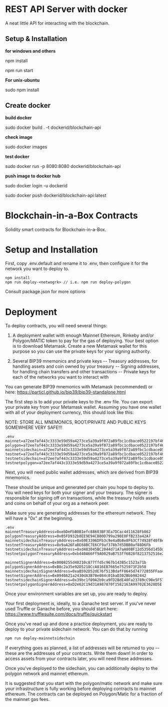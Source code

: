 # REST API Server with docker

A neat little API for interacting with the blockchain.

## Setup & Installation

**for windows and others**

npm install

npm run start

**For unix-ubuntu**

sudo npm install

## **Create docker**

**build docker**

sudo docker build . -t dockerid/blockchain-api

**check image**

sudo docker images

**test docker**

sudo docker run -p 8080:8080 dockerid/blockchain-api

**push image to docker hub**

sudo docker login -u dockerid

sudo docker push dockerid/blockchain-api:latest

# Blockchain-in-a-Box Contracts

Solidity smart contracts for Blockchain-in-a-Box.

# Setup and Installation

First, copy .env.default and rename it to .env, then configure it for the network you want to deploy to.

```
npm install
npm run deploy-<netwogrk> // i.e. npm run deploy-polygon
```
Consult package.json for more options

# Deployment

To deploy contracts, you will need several things:
1. A deployment wallet with enough Mainnet Ethereum, Rinkeby and/or Polygon/MATIC token to pay for the gas of deploying.
    Your best option is to download Metamask. Create a new Metamask wallet for this purpose so you can use the private keys for your signing authority.

2. Several BIP39 mnemonics and private keys
 -- Treasury addresses, for handling assets and coin owned by your treasury
 -- Signing addresses, for handling chain transfers and other transactions
 -- Private keys for each of the networks you want to interact with

 You can generate BIP39 mnemonics with Metamask (recommended) or here: 
 https://particl.github.io/bip39/bip39-standalone.html

The first step is to add your private keys to the .env file. You can export your private key from your Metamask wallet. Assuming you have one wallet with all of your deployment currency, this should look like this:

NOTE: STORE ALL MNEMONICS, ROOT/PRIVATE AND PUBLIC KEYS SOMEWHERE VERY SAFE!!!

```
.env
mainnet=a72ee7af443c3333e59d59a4273ce5a39a9f072a89fbc1cdbace0522197bf465
polygon=a72ee7af443c3333e59d59a4273ce5a39a9f072a89fbc1cdbace0522197bf465
mainnetsidechain=a72ee7af443c3333e59d59a4273ce5a39a9f072a89fbc1cdbace0522197bf465
testnet=a72ee7af443c3333e59d59a4273ce5a39a9f072a89fbc1cdbace0522197bf465
testnetsidechain=a72ee7af443c3333e59d59a4273ce5a39a9f072a89fbc1cdbace0522197bf465
testnetpolygon=a72ee7af443c3333e59d59a4273ce5a39a9f072a89fbc1cdbace0522197bf465
```

Next, you will need public wallet addresses, which are derived from BIP39 mnemonics.

These should be unique and generated per chain you hope to deploy to. You will need keys for both your signer and your treasury. The signer is responsible for signing off on transactions, while the treasury holds assets and coins on behalf of your org as a network peer.

Make sure you are generating addresses for the ethereum network. They will have a "0x" at the beginning.

```
.env
mainnetTreasuryAddress=0xebDeFbB0B1efc88603BF3Ea7DCac4d11628Fb862	
polygonTreasuryAddress=0x05FD932b8EE9E94CB80D799a298E0FfB233a42A7
mainnetsidechainTreasuryAddress=0x69E3396DFb3c9e4a0b8e8F63Cf74928f40f8e4a1
testnetTreasuryAddress=0x9aA26FaBE68BC7E6CF9af378b7d5DBB0af88D6Fb
testnetsidechainTreasuryAddress=0xd483045BC2044d71A7aA808F12d5356d145Dd31D
testnetpolygonTreasuryAddress=0xbd40A66Ff9A0029aB753ff6B28f8213752516e28

mainnetSignerAddress=0x0008255d48210c877ffd5c967b143B5c1523a71b
polygonSignerAddress=0xB8c2a35e92D5218CcA816EB7665e7525973F2b58
mainnetsidechainSignerAddress=0xaB592D52dE76f513BdafF8645d74772855FFaa42
testnetSignerAddress=0x0940A21a2430dA3B78e084c01baD302Bbb982442
testnetsidechainSignerAddress=0x39bc1f09A2b9ca9FD2BdE40Fa23789cC90e5F576
testnetpolygonSignerAddress=0xD2e62C19d31A987870f1582163A99702E3628D5E
```

Once your environment variables are set up, you are ready to deploy.

Your first deployment is, ideally, to a Ganache test server. If you've never used Truffle or Ganache before, you should start here:
https://www.trufflesuite.com/docs/truffle/quickstart

Once you've read up and done a practice deployment, you are ready to deploy to your private sidechain network. You can do that by running

```bash
npm run deploy-mainnetsidechain
```

If everything goes as planned, a list of addresses will be returned to you -- these are the addresses of your contracts. Write them down! In order to access assets from your contracts later, you will need these addresses.

Once you've deployed to the sidechain, you can additionally deploy to the polygon network and mainnet ethereum.

It is suggested that you start with the polygon/matic network and make sure your infrastructure is fully working before deploying contracts to mainnet ethereum. The contracts can be deployed on Polygon/Matic for a fraction of the mainnet gas fees.
